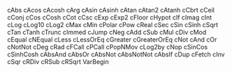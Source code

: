 cAbs
cAcos
cAcosh
cArg
cAsin
cAsinh
cAtan
cAtan2
cAtanh
cCbrt
cCeil
cConj
cCos
cCosh
cCot
cCsc
cExp
cExp2
cFloor
cHypot
cIf
cImag
cInt
cLog
cLog10
cLog2
cMax
cMin
cPolar
cPow
cReal
cSec
cSin
cSinh
cSqrt
cTan
cTanh
cTrunc
cImmed
cJump
cNeg
cAdd
cSub
cMul
cDiv
cMod
cEqual
cNEqual
cLess
cLessOrEq
cGreater
cGreaterOrEq
cNot
cAnd
cOr
cNotNot
cDeg
cRad
cFCall
cPCall
cPopNMov
cLog2by
cNop
cSinCos
cSinhCosh
cAbsAnd
cAbsOr
cAbsNot
cAbsNotNot
cAbsIf
cDup
cFetch
cInv
cSqr
cRDiv
cRSub
cRSqrt
VarBegin
